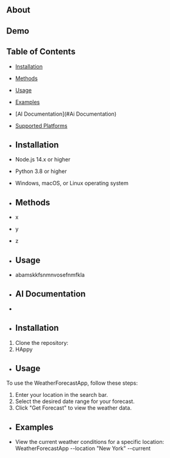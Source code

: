 ## About
## Demo
## Table of Contents
- [Installation](#installation)
- [Methods](#methods)
- [Usage](#usage)
- [Examples](#examples)
- [AI Documentation](#Ai Documentation)
- [Supported Platforms](#supported)

- ## Installation
- Node.js 14.x or higher
- Python 3.8 or higher
- Windows, macOS, or Linux operating system

- ## Methods
- x
- y
- z

- ## Usage
- abamskkfsnmnvosefnmfkla

- ## AI Documentation

- 
- ## Installation
1. Clone the repository:
2. HAppy

- ## Usage

To use the WeatherForecastApp, follow these steps:

1. Enter your location in the search bar.
2. Select the desired date range for your forecast.
3. Click "Get Forecast" to view the weather data.

- ## Examples
- View the current weather conditions for a specific location:
WeatherForecastApp --location "New York" --current
